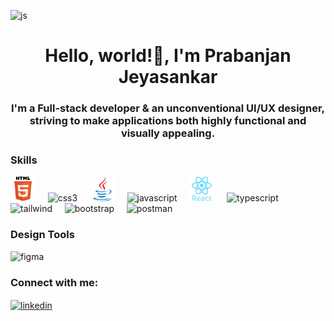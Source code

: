 ![js](https://github.com/user-attachments/assets/9ac30b6a-c9ff-4a01-a10e-15816486c790)<h1 align="center">Hello, world!👋, I'm Prabanjan Jeyasankar</h1>
<h3 align="center">I'm a Full-stack developer & an unconventional UI/UX designer, striving to make applications both highly functional and visually appealing.</h3>

### Skills
<p align="left">
  <img src="https://raw.githubusercontent.com/devicons/devicon/master/icons/html5/html5-original-wordmark.svg" alt="html5" width="40" height="40"/>
  &nbsp;&nbsp;&nbsp;
  <img src="https://github.com/user-attachments/assets/17351773-9816-45c3-b7aa-b3a6b9a04272" alt="css3" width="40" height="40"/>
  &nbsp;&nbsp;&nbsp;
  <img src="https://raw.githubusercontent.com/devicons/devicon/master/icons/java/java-original.svg" alt="java" width="40" height="40"/>
  &nbsp;&nbsp;&nbsp;
  <img src="https://github.com/user-attachments/assets/8361c20c-9bcb-470d-9282-5da15e36c207" alt="javascript" width="40" height="40"/>
  &nbsp;&nbsp;&nbsp;
  <img src="https://raw.githubusercontent.com/devicons/devicon/master/icons/react/react-original-wordmark.svg" alt="react" width="40" height="40"/>
  &nbsp;&nbsp;&nbsp;
  <img src="https://github.com/user-attachments/assets/8b68fc38-149d-4f42-bd7f-7ef769440d97" alt="typescript" width="40" height="40"/>
  &nbsp;&nbsp;&nbsp;
  <img src="https://github.com/user-attachments/assets/5e6ebe10-157f-4b78-8741-cd6636e0eb46" alt="tailwind" width="40" height="40"/>
  &nbsp;&nbsp;&nbsp;
  <img src="https://github.com/user-attachments/assets/70b60663-178f-42fd-a42d-9e69d88f32a2" alt="bootstrap" width="40" height="40"/>
  &nbsp;&nbsp;&nbsp;
  <img src="https://github.com/user-attachments/assets/09b3d0e9-4637-4ea8-865d-af778d8fb374" alt="postman" width="40" height="40"/>
</p>

### Design Tools
<p align="left">
  <img src="https://www.vectorlogo.zone/logos/figma/figma-icon.svg" alt="figma" width="40" height="40" style="margin-right: 10px;"/>
</p>

<h3 align="left">Connect with me:</h3>
<p align="left">
  <a href="https://linkedin.com/in/https://www.linkedin.com/in/prabanjan-jeyasankar/" target="blank">
    <img align="center" src="https://raw.githubusercontent.com/rahuldkjain/github-profile-readme-generator/master/src/images/icons/Social/linked-in-alt.svg" alt="linkedin" height="30" width="40" />
  </a>
</p>
